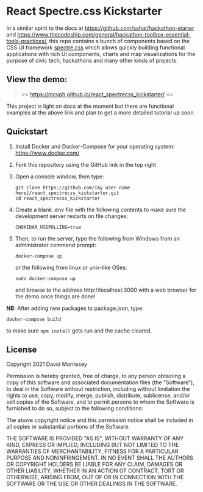 # React Spectre.css Kickstarter

In a similar spirit to the docs at 
https://github.com/sahat/hackathon-starter and 
https://www.thecodeship.com/general/hackathon-toolbox-essential-tools-practices/,
this repo contains a bunch of components based on the 
CSS UI framework 
[spectre.css](https://picturepan2.github.io/spectre/)
which allows quickly building functional applications with rich UI 
components, charts and map visualizations for the purpose
of civic tech, hackathons and many other kinds of projects.

## View the demo:

> &gt;&gt; https://mcyph.github.io/react_spectrecss_kickstarter/ &lt;&lt;

This project is light on docs at the moment but there are 
functional examples at the above link and plan to get 
a more detailed tutorial up soon.

## Quickstart

1. Install Docker and Docker-Compose for your operating system: 
   https://www.docker.com/
2. Fork this repository using the GitHub link in the top right
3. Open a console window, then type:
   
       git clone https://github.com/[my user name here]/react_spectrecss_kickstarter.git
       cd react_spectrecss_kickstarter

4. Create a blank .env file with the following contents to make 
   sure the development server restarts on file changes:

       CHOKIDAR_USEPOLLING=true
  
5. Then, to run the server, type the following from Windows 
   from an administrator command prompt:
   
       docker-compose up
   
   or the following from linux or unix-like OSes:

       sudo docker-compose up
   
   and browse to the address http://localhost:3000 with a 
   web browser for the demo once things are done!

**NB:** After adding new packages to package.json, type:

    docker-compose build

to make sure `npm install` gets run and the cache cleared.

## License 

Copyright 2021 David Morrissey

Permission is hereby granted, free of charge, to any person obtaining 
a copy of this software and associated documentation files 
(the "Software"), to deal in the Software without restriction, 
including without limitation the rights to use, copy, modify, 
merge, publish, distribute, sublicense, and/or sell copies of 
the Software, and to permit persons to whom the Software is 
furnished to do so, subject to the following conditions:

The above copyright notice and this permission notice shall be 
included in all copies or substantial portions of the Software.

THE SOFTWARE IS PROVIDED "AS IS", WITHOUT WARRANTY OF ANY KIND, 
EXPRESS OR IMPLIED, INCLUDING BUT NOT LIMITED TO THE WARRANTIES 
OF MERCHANTABILITY, FITNESS FOR A PARTICULAR PURPOSE AND 
NONINFRINGEMENT. IN NO EVENT SHALL THE AUTHORS OR COPYRIGHT 
HOLDERS BE LIABLE FOR ANY CLAIM, DAMAGES OR OTHER LIABILITY, 
WHETHER IN AN ACTION OF CONTRACT, TORT OR OTHERWISE, ARISING 
FROM, OUT OF OR IN CONNECTION WITH THE SOFTWARE OR THE USE OR 
OTHER DEALINGS IN THE SOFTWARE.
